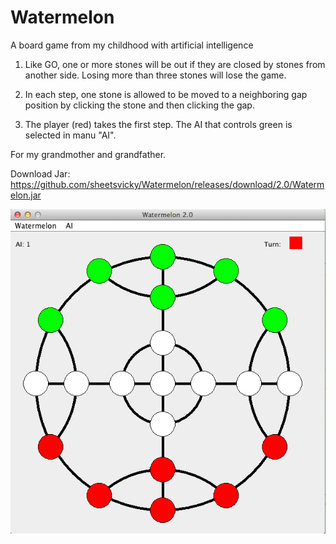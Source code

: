 # Watermelon

A board game from my childhood with artificial intelligence 

1) Like GO, one or more stones will be out if they are closed by stones from another side. Losing more than three stones will lose the game.

2) In each step, one stone is allowed to be moved to a neighboring gap position by clicking the stone and then clicking the gap.

3) The player (red) takes the first step. The AI that controls green is selected in manu "AI".

For my grandmother and grandfather.

Download Jar:
https://github.com/sheetsvicky/Watermelon/releases/download/2.0/Watermelon.jar

![alt tag](https://github.com/sheetsvicky/Watermelon/blob/master/snapshot.png)
